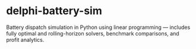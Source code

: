 # delphi-battery-sim
Battery dispatch simulation in Python using linear programming — includes fully optimal and rolling-horizon solvers, benchmark comparisons, and profit analytics.
